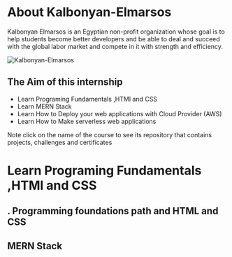 # About Kalbonyan-Elmarsos
Kalbonyan Elmarsos is an Egyptian non-profit organization whose goal is to help students become better developers and be able to deal and succeed with the global labor market and compete in it with strength and efficiency.

![Kalbonyan-Elmarsos](https://img.shields.io/badge/Kalbonyan_Elmarsos-0077B5?style=for-the-badge&logo=Kalbonyan_Elmarsos&logoColor=white)


## The Aim of this internship

* Learn Programing Fundamentals ,HTMl and CSS
* Learn MERN Stack
* Learn How to Deploy your web applications with Cloud Provider (AWS)
* Learn How to Make serverless web applications


Note click on the name of the course to see its repository that contains projects, challenges and certificates


# Learn Programing Fundamentals ,HTMl and CSS

## . Programming foundations path and HTML and CSS


## MERN Stack
